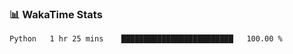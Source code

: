 ### 📊 WakaTime Stats
<!--START_SECTION:waka-->

```txt
Python   1 hr 25 mins    █████████████████████████   100.00 %
```

<!--END_SECTION:waka-->
